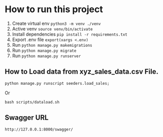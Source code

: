 
# How to run this project

1. Create virtual env  ```python3 -m venv ./venv```
2. Active venv ```source venv/bin/activate```
3. Install dependencies ```pip install -r requirements.txt```
4. Export .env file  ```export(xargs <.env)```
5. Run ```python manage.py makemigrations```
6. Run ```python manage.py migrate```
7. Run ```python manage.py runserver```


## How to Load data from xyz_sales_data.csv File.
```
python manage.py runscript seeders.load_sales;
```
Or 
```
bash scripts/dataload.sh
```

## Swagger URL
```
http://127.0.0.1:8000/swagger/
```

